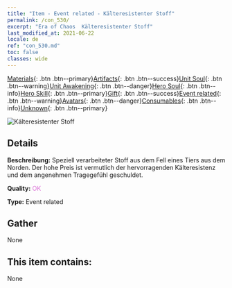 ```yaml
---
title: "Item - Event related - Kälteresistenter Stoff"
permalink: /con_530/
excerpt: "Era of Chaos  Kälteresistenter Stoff"
last_modified_at: 2021-06-22
locale: de
ref: "con_530.md"
toc: false
classes: wide
---
```

 [Materials](/ItemsDE/){: .btn .btn--primary}[Artifacts](/ItemsDE/Artifacts/){: .btn .btn--success}[Unit Soul](/ItemsDE/UnitSoul/){: .btn .btn--warning}[Unit Awakening](/ItemsDE/UnitAwakening/){: .btn .btn--danger}[Hero Soul](/ItemsDE/HeroSoul/){: .btn .btn--info}[Hero Skill](/ItemsDE/HeroSkill/){: .btn .btn--primary}[Gift](/ItemsDE/Gift/){: .btn .btn--success}[Event related](/ItemsDE/Events/){: .btn .btn--warning}[Avatars](/ItemsDE/Avatars/){: .btn .btn--danger}[Consumables](/ItemsDE/Consumables/){: .btn .btn--info}[Unknown](/ItemsDE/Unknown/){: .btn .btn--primary}

 ![Kälteresistenter Stoff](/images/t/i_10016.png)

## Details
 **Beschreibung:** Speziell verarbeiteter Stoff aus dem Fell eines Tiers aus dem Norden. Der hohe Preis ist vermutlich der hervorragenden Kälteresistenz und dem angenehmen Tragegefühl geschuldet.

 **Quality:** <span style="color: #DA70D6">OK</span>

 **Type:** Event related

## Gather

  None

## This item contains:

  None

